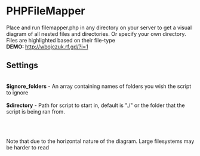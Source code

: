 # PHPFileMapper<br>
Place and run filemapper.php in any directory on your server to get a visual diagram of all nested files and directories. Or specify your own directory. Files are highlighted based on their file-type<br>
<b>DEMO: </b>http://wbojczuk.rf.gd/?i=1

<h2>Settings</h2>
<br>
<strong>$ignore_folders</strong> - An array containing names of folders you wish the script to ignore
<br><br>
<strong>$directory</strong> - Path for script to start in, default is "./" or the folder that the script is being ran from.

<br><br>

Note that due to the horizontal nature of the diagram. Large filesystems may be harder to read
